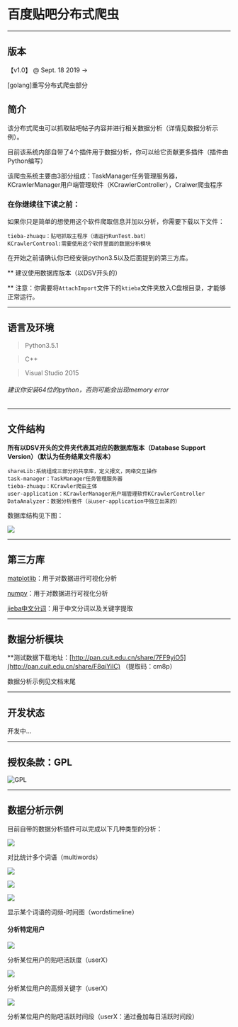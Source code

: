 # 百度贴吧分布式爬虫

---

## 版本

【v1.0】 @ Sept. 18 2019 -> 

[golang]重写分布式爬虫部分

## 简介

该分布式爬虫可以抓取贴吧帖子内容并进行相关数据分析（详情见数据分析示例）。

目前该系统内部自带了4个插件用于数据分析，你可以给它贡献更多插件（插件由Python编写）

该爬虫系统主要由3部分组成：TaskManager任务管理服务器，KCrawlerManager用户端管理软件（KCrawlerController），Cralwer爬虫程序


### 在你继续往下读之前：

如果你只是简单的想使用这个软件爬取信息并加以分析，你需要下载以下文件：

    tieba-zhuaqu：贴吧抓取主程序（请运行RunTest.bat）
    KCrawlerControal:需要使用这个软件里面的数据分析模块

在开始之前请确认你已经安装python3.5以及后面提到的第三方库。

** 建议使用数据库版本（以DSV开头的）

** 注意：你需要将`AttachImport`文件下的`ktieba`文件夹放入C盘根目录，才能够正常运行。

---
## 语言及环境

 >Python3.5.1

 >C++

 >Visual Studio 2015

###### 建议你安装64位的python，否则可能会出现memory error

---
## 文件结构

**所有以DSV开头的文件夹代表其对应的数据库版本（Database Support Version）（默认为任务结果文件版本）**

    shareLib:系统组成三部分的共享库，定义报文，网络交互操作
    task-manager：TaskManager任务管理服务器
    tieba-zhuaqu：KCrawler爬虫主体
    user-application：KCrawlerManager用户端管理软件KCrawlerController
    DataAnalyzer：数据分析套件（从user-application中独立出来的）

数据库结构见下图：


![](https://github.com/ankanch/tieba-zhuaqu/raw/master/README/datebase_structure.jpg)

---
## 第三方库


[matplotlib](http://matplotlib.org/)：用于对数据进行可视化分析

[numpy](https://pypi.python.org/pypi/numpy)：用于对数据进行可视化分析

[jieba中文分词](https://github.com/fxsjy/jieba)：用于中文分词以及关键字提取

---
## 数据分析模块

**测试数据下载地址：[http://pan.cuit.edu.cn/share/7FF9yiO5](http://pan.cuit.edu.cn/share/F8qiYiIC) （提取码：cm8p）

数据分析示例见文档末尾

---
## 开发状态

开发中...

---
## 授权条款：GPL



![GPL](https://www.gnu.org/graphics/gplv3-127x51.png)



---
## 数据分析示例


目前自带的数据分析插件可以完成以下几种类型的分析：

![](https://github.com/ankanch/tieba-zhuaqu/raw/master/README/figure_1.png)

对比统计多个词语（multiwords）

![](https://github.com/ankanch/tieba-zhuaqu/raw/master/README/figure_2.png)

![](https://github.com/ankanch/tieba-zhuaqu/raw/master/README/figure_2-2.png)

![](https://github.com/ankanch/tieba-zhuaqu/raw/master/README/figure_2-3.png)

显示某个词语的词频-时间图（wordstimeline）


#### 分析特定用户

![](https://github.com/ankanch/tieba-zhuaqu/raw/master/README/figure_3-1.png)

分析某位用户的贴吧活跃度（userX）

![](https://github.com/ankanch/tieba-zhuaqu/raw/master/README/figure_3-2.png)

分析某位用户的高频关键字（userX）

![](https://github.com/ankanch/tieba-zhuaqu/raw/master/README/figure_3-3.png)

分析某位用户的贴吧活跃时间段（userX：通过叠加每日活跃时间段）

